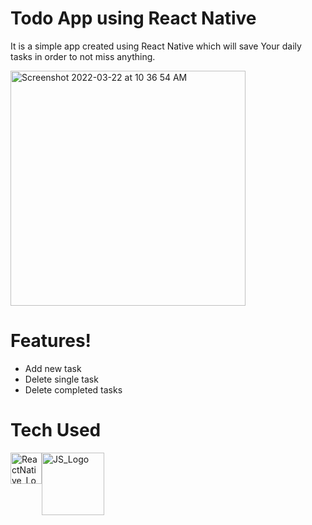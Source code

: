  <h1>Todo App using React Native</h1>

It is a simple app created using React Native which will save Your daily tasks in order to not miss anything.

<img width="376" alt="Screenshot 2022-03-22 at 10 36 54 AM" src="https://user-images.githubusercontent.com/16948492/159412232-3e3ae58a-1d53-4584-a095-b1d4bb261b54.png">

# Features!

 - Add new task
 - Delete single task
 - Delete completed tasks

# Tech Used
 <div style="display: flex;">
   <a href="https://www.reactnative.dev">
     <img src="https://d33wubrfki0l68.cloudfront.net/554c3b0e09cf167f0281fda839a5433f2040b349/ecfc9/img/header_logo.svg" alt="ReactNative_Logo" width="50"/>
   </a>
   <a href="https://www.javascript.com">
    <img src="http://code-institute-org.github.io/Full-Stack-Web-Developer-Stream-0/assets/javascript.png" alt="JS_Logo" width="100"/>
   </a>
 </div>
